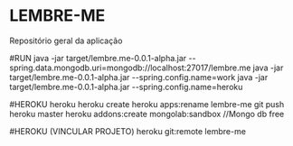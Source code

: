 # LEMBRE-ME
Repositório geral da aplicação 

#RUN
 java -jar target/lembre.me-0.0.1-alpha.jar --spring.data.mongodb.uri=mongodb://localhost:27017/lembre.me
 java -jar target/lembre.me-0.0.1-alpha.jar --spring.config.name=work
 java -jar target/lembre.me-0.0.1-alpha.jar --spring.config.name=heroku
 
 
#HEROKU
heroku
heroku create 
heroku apps:rename lembre-me
git push heroku master
heroku addons:create mongolab:sandbox //Mongo db free

#HEROKU (VINCULAR PROJETO)
heroku git:remote lembre-me